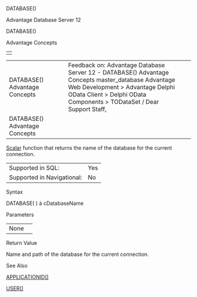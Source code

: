 DATABASE()




Advantage Database Server 12  

DATABASE()

Advantage Concepts

|  |
| --- |
|  |

|  |  |  |  |  |
| --- | --- | --- | --- | --- |
| DATABASE()  Advantage Concepts |  |  | Feedback on: Advantage Database Server 12 - DATABASE() Advantage Concepts master\_database Advantage Web Development > Advantage Delphi OData Client > Delphi OData Components > TODataSet / Dear Support Staff, |  |
| DATABASE()  Advantage Concepts |  |  |  |  |

[Scalar](master_supported_scalar_functions.htm) function that returns the name of the database for the current connection.

|  |  |
| --- | --- |
| Supported in SQL: | Yes |
| Supported in Navigational: | No |

Syntax

DATABASE( ) à cDatabaseName

Parameters

|  |  |
| --- | --- |
| None |  |

Return Value

Name and path of the database for the current connection.

See Also

[APPLICATIONID()](master_applicationid.htm)

[USER()](master_user.htm)